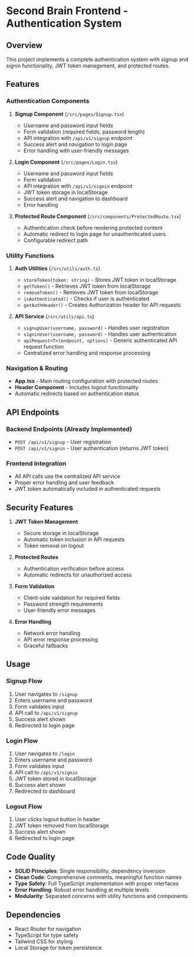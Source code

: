 # Second Brain Frontend - Authentication System

## Overview

This project implements a complete authentication system with signup and signin functionality, JWT token management, and protected routes.

## Features

### Authentication Components

1. **Signup Component** (`/src/pages/Signup.tsx`)
   - Username and password input fields
   - Form validation (required fields, password length)
   - API integration with `/api/v1/signup` endpoint
   - Success alert and navigation to login page
   - Error handling with user-friendly messages

2. **Login Component** (`/src/pages/Login.tsx`)
   - Username and password input fields
   - Form validation
   - API integration with `/api/v1/signin` endpoint
   - JWT token storage in localStorage
   - Success alert and navigation to dashboard
   - Error handling

3. **Protected Route Component** (`/src/components/ProtectedRoute.tsx`)
   - Authentication check before rendering protected content
   - Automatic redirect to login page for unauthenticated users
   - Configurable redirect path

### Utility Functions

1. **Auth Utilities** (`/src/utils/auth.ts`)
   - `storeToken(token: string)` - Stores JWT token in localStorage
   - `getToken()` - Retrieves JWT token from localStorage
   - `removeToken()` - Removes JWT token from localStorage
   - `isAuthenticated()` - Checks if user is authenticated
   - `getAuthHeader()` - Creates Authorization header for API requests

2. **API Service** (`/src/utils/api.ts`)
   - `signupUser(username, password)` - Handles user registration
   - `signinUser(username, password)` - Handles user authentication
   - `apiRequest<T>(endpoint, options)` - Generic authenticated API request function
   - Centralized error handling and response processing

### Navigation & Routing

- **App.tsx** - Main routing configuration with protected routes
- **Header Component** - Includes logout functionality
- Automatic redirects based on authentication status

## API Endpoints

### Backend Endpoints (Already Implemented)

- `POST /api/v1/signup` - User registration
- `POST /api/v1/signin` - User authentication (returns JWT token)

### Frontend Integration

- All API calls use the centralized API service
- Proper error handling and user feedback
- JWT token automatically included in authenticated requests

## Security Features

1. **JWT Token Management**
   - Secure storage in localStorage
   - Automatic token inclusion in API requests
   - Token removal on logout

2. **Protected Routes**
   - Authentication verification before access
   - Automatic redirects for unauthorized access

3. **Form Validation**
   - Client-side validation for required fields
   - Password strength requirements
   - User-friendly error messages

4. **Error Handling**
   - Network error handling
   - API error response processing
   - Graceful fallbacks

## Usage

### Signup Flow
1. User navigates to `/signup`
2. Enters username and password
3. Form validates input
4. API call to `/api/v1/signup`
5. Success alert shown
6. Redirected to login page

### Login Flow
1. User navigates to `/login`
2. Enters username and password
3. Form validates input
4. API call to `/api/v1/signin`
5. JWT token stored in localStorage
6. Success alert shown
7. Redirected to dashboard

### Logout Flow
1. User clicks logout button in header
2. JWT token removed from localStorage
3. Success alert shown
4. Redirected to login page

## Code Quality

- **SOLID Principles**: Single responsibility, dependency inversion
- **Clean Code**: Comprehensive comments, meaningful function names
- **Type Safety**: Full TypeScript implementation with proper interfaces
- **Error Handling**: Robust error handling at multiple levels
- **Modularity**: Separated concerns with utility functions and components

## Dependencies

- React Router for navigation
- TypeScript for type safety
- Tailwind CSS for styling
- Local Storage for token persistence
